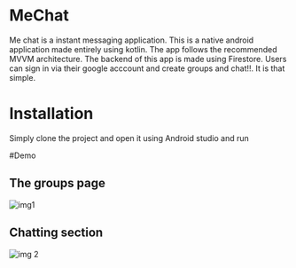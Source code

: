 # MeChat
Me chat is a instant messaging application. This is a native android application made entirely using kotlin. The app follows the recommended MVVM architecture. The backend
of this app is made using Firestore. Users can sign in via their google acccount and create groups and chat!!. It is that simple.

# Installation

Simply clone the project and open it using Android studio and run

#Demo

## The groups page
![img1](https://user-images.githubusercontent.com/66209574/177481436-2f297d18-fd25-45ec-97a7-aa60973b51c1.jpeg)

## Chatting section

![img 2](https://user-images.githubusercontent.com/66209574/177481493-a3c3b266-1007-4cdf-b2aa-37ae231d5ee7.jpeg)
